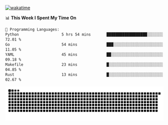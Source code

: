 [![wakatime](https://wakatime.com/badge/user/384f91c6-4eee-411f-8f3b-1b691f58a544.svg)](https://wakatime.com/@384f91c6-4eee-411f-8f3b-1b691f58a544)

<!--START_SECTION:waka-->
📊 **This Week I Spent My Time On** 

```text
💬 Programming Languages: 
Python                   5 hrs 54 mins       ██████████████████░░░░░░░   72.01 % 
Go                       54 mins             ███░░░░░░░░░░░░░░░░░░░░░░   11.05 % 
YAML                     45 mins             ██░░░░░░░░░░░░░░░░░░░░░░░   09.18 % 
Makefile                 23 mins             █░░░░░░░░░░░░░░░░░░░░░░░░   04.85 % 
Rust                     13 mins             █░░░░░░░░░░░░░░░░░░░░░░░░   02.67 % 
```


<!--END_SECTION:waka-->

<picture>
  <source media="(prefers-color-scheme: dark)" srcset="https://raw.githubusercontent.com/fuwx295/fuwx295/output/github-contribution-grid-snake-dark.svg">
  <source media="(prefers-color-scheme: light)" srcset="https://raw.githubusercontent.com/fuwx295/fuwx295/output/github-contribution-grid-snake.svg">
  <img alt="github contribution grid snake animation" src="https://raw.githubusercontent.com/fuwx295/fuwx295/output/github-contribution-grid-snake.svg">
</picture>
